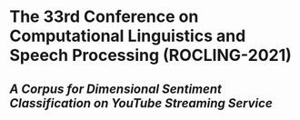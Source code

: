 # The 33rd Conference on Computational Linguistics and Speech Processing (ROCLING-2021)

## *A Corpus for Dimensional Sentiment Classification on YouTube Streaming Service*
